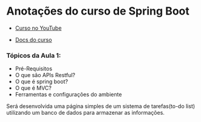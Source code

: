 # Anotações do curso de Spring Boot

- [Curso no YouTube](https://youtube.com/playlist?list=PLiXotHlANc8ptwP6wajo73OZo9Nh5i597&si=jdZErlZTjsdVJtDv)

- [Docs do curso](https://docs.google.com/document/d/1EG142xCuYRWCi8jPswfEQcIe_nsnBKq60mCKUD5QAXg/edit?tab=t.0)



### Tópicos da Aula 1:
- Pré-Requisitos
- O que são APIs Restful?
- O que é spring boot?
- O que é MVC?
- Ferramentas e configurações do ambiente

Será desenvolvida uma página simples de um sistema de tarefas(to-do list) utilizando um banco de dados para armazenar as informações.